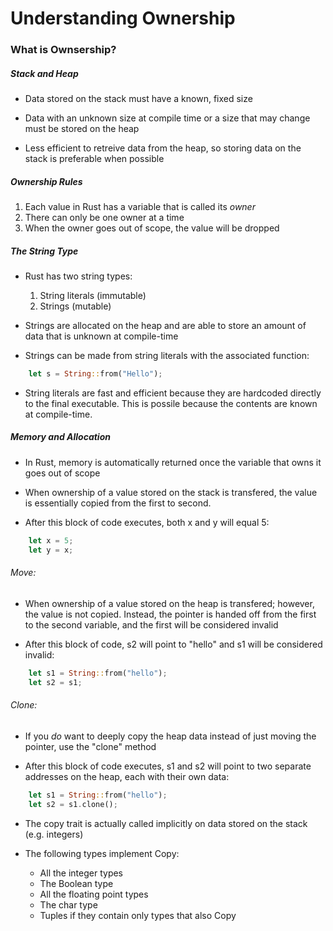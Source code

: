 # Understanding Ownership

### What is Ownsership?

##### Stack and Heap

- Data stored on the stack must have a known, fixed size

- Data with an unknown size at compile time or a size that may change must be stored
on the heap

- Less efficient to retreive data from the heap, so storing data on the stack is preferable
when possible

##### Ownership Rules

1. Each value in Rust has a variable that is called its _owner_
2. There can only be one owner at a time
3. When the owner goes out of scope, the value will be dropped


##### The String Type

- Rust has two string types:
    1. String literals (immutable)
    2. Strings (mutable)

- Strings are allocated on the heap and are able to store an amount of data that
is unknown at compile-time

- Strings can be made from string literals with the associated function:

```rust
    let s = String::from("Hello");
```

- String literals are fast and efficient because they are hardcoded directly to the final
executable. This is possile because the contents are known at compile-time.


##### Memory and Allocation

- In Rust, memory is automatically returned once the variable that owns it goes out of scope

- When ownership of a value stored on the stack is transfered, the value is essentially copied
from the first to second.

- After this block of code executes, both x and y will equal 5:

```rust
    let x = 5;
    let y = x;
```

###### Move:

- When ownership of a value stored on the heap is transfered; however, the value is not copied.
Instead, the pointer is handed off from the first to the second variable, and the first will be
considered invalid

- After this block of code, s2 will point to "hello" and s1 will be considered invalid:

```rust
    let s1 = String::from("hello");
    let s2 = s1;
```

###### Clone:

- If you _do_ want to deeply copy the heap data instead of just moving the pointer, use the
"clone" method

- After this block of code executes, s1 and s2 will point to two separate addresses on the heap,
each with their own data:

```rust
    let s1 = String::from("hello");
    let s2 = s1.clone();
```

- The copy trait is actually called implicitly on data stored on the stack (e.g. integers)

- The following types implement Copy:
    - All the integer types
    - The Boolean type
    - All the floating point types
    - The char type
    - Tuples if they contain only types that also Copy
